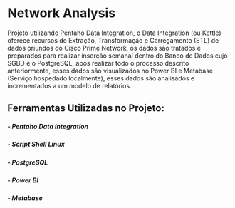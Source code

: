 # Network Analysis 

Projeto utilizando Pentaho Data Integration, o Data Integration (ou Kettle) oferece recursos de Extração, Transformação e Carregamento (ETL) de dados oriundos do Cisco Prime Network, os dados são tratados e preparados para realizar inserção semanal dentro do Banco de Dados cujo SGBD é o PostgreSQL, após realizar todo o processo descrito anteriormente, esses dados são visualizados no Power BI e Metabase (Serviço hospedado localmente), esses dados são analisados e incrementados a um modelo de relatórios.

## Ferramentas Utilizadas no Projeto:
##### - Pentaho Data Integration
##### - Script Shell Linux
##### - PostgreSQL
##### - Power BI
##### - Metabase